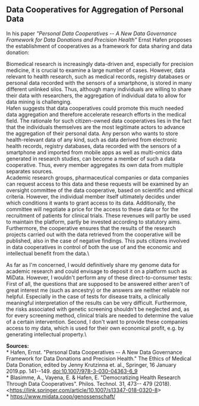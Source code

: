 ## **Data Cooperatives for Aggregation of Personal Data** 

In his paper *"Personal Data Cooperatives -- A New Data Governance Framework for Data Donations and Precision Health"* Ernst Hafen proposes the establishment of cooperatives as a framework for data sharing and data donation:

Biomedical research is increasingly data-driven and, especially for precision medicine, it is crucial to examine a large number of cases. However, data relevant to health research, such as medical records, registry databases or personal data recorded with the sensors of a smartphone, is stored in many different unlinked silos. Thus, although many individuals are willing to share their data with researchers, the aggregation of individual data to allow for data mining is challenging.\
Hafen suggests that data cooperatives could promote this much needed data aggregation and therefore accelerate research efforts in the medical field. The rationale for such citizen-owned data cooperatives lies in the fact that the individuals themselves are the most legitimate actors to advance the aggregation of their personal data. Any person who wants to store health-relevant data of any kind, such as data derived from electronic health records, registry databases, data recorded with the sensors of a smartphone and imported from mobile apps as well as multi-omics data generated in research studies, can become a member of such a data cooperative. Thus, every member aggregates its own data from multiple separates sources.\
Academic research groups, pharmaceutical companies or data companies can request access to this data and these requests will be examined by an oversight committee of the data cooperative, based on scientific and ethical criteria. However, the individual member itself ultimately decides under which conditions it wants to grant access to its data. Additionally, the committee will negotiate a price for the access to these data or for the recruitment of patients for clinical trials. These revenues will partly be used to maintain the platform, partly be invested according to statutory aims. Furthermore, the cooperative ensures that the results of the research projects carried out with the data retrieved from the cooperative will be published, also in the case of negative findings. This puts citizens involved in data cooperatives in control of both the use of and the economic and intellectual benefit from the data.\

As far as I'm concerned, I would definitively share my genome data for academic research and could envisage to deposit it on a platform such as MiData. However, I wouldn't perform any of these direct-to-consumer tests: First of all, the questions that are supposed to be answered either aren't of great interest me (such as ancestry) or the answers are neither reliable nor helpful. Especially in the case of tests for disease traits, a clinically meaningful interpretation of the results can be very difficult. Furthermore, the risks associated with genetic screening shouldn't be neglected and, as for every screening method, clinical trials are needed to determine the value of a certain intervention. Second, I don't want to provide these companies access to my data, which is used for their own economical profit, e.g. by generating intellectual property.\

**Sources:**\
\* Hafen, Ernst. "Personal Data Cooperatives -- A New Data Governance Framework for Data Donations and Precision Health." The Ethics of Medical Data Donation, edited by Jenny Krutzinna et. al., Springer, 16 January 2019.pp. 141--149. <doi:10.1007/978-3-030-04363-6_9>\
\* Blasimme, A., Vayena, E. & Hafen, E. "Democratizing Health Research Through Data Cooperatives". Philos. Technol. 31, 473-- 479 (2018). \<<https://link.springer.com/article/10.1007/s13347-018-0320-8>\>\
\* <https://www.midata.coop/genossenschaft/>
